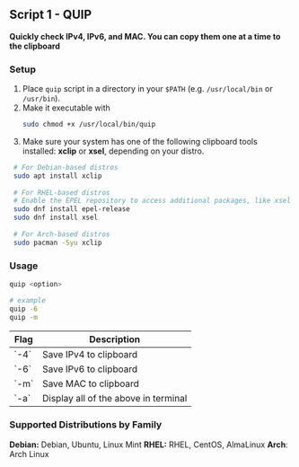 ## Script 1 - QUIP

**Quickly check IPv4, IPv6, and MAC. You can copy them one at a time to the clipboard**

### Setup
1. Place `quip` script in a directory in your `$PATH` (e.g. `/usr/local/bin` or `/usr/bin`).  
2. Make it executable with
   ```bash
   sudo chmod +x /usr/local/bin/quip
   ```
3. Make sure your system has one of the following clipboard tools installed: **xclip** or **xsel**, depending on your distro.
  ```bash
   # For Debian-based distros
   sudo apt install xclip
   
   # For RHEL-based distros
   # Enable the EPEL repository to access additional packages, like xsel
   sudo dnf install epel-release
   sudo dnf install xsel
   
   # For Arch-based distros
   sudo pacman -Syu xclip
   ```

### Usage
   ```bash
   quip <option>
   
   # example
   quip -6
   quip -m
   ```
| Flag | Description                           |
|------|---------------------------------------|
| \`-4\` | Save IPv4 to clipboard                |
| \`-6\` | Save IPv6 to clipboard                |
| \`-m\` | Save MAC to clipboard                 |
| \`-a\` | Display all of the above in terminal  |

### Supported Distributions by Family

**Debian:** Debian, Ubuntu, Linux Mint
**RHEL:** RHEL, CentOS, AlmaLinux
**Arch**: Arch Linux
